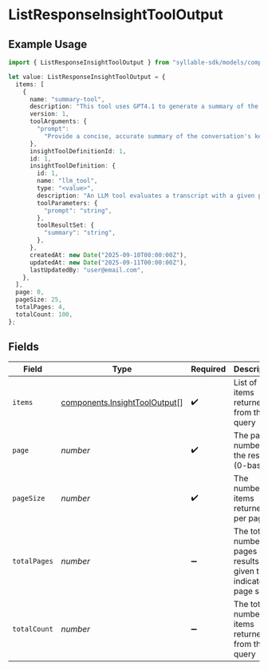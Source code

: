 # ListResponseInsightToolOutput

## Example Usage

```typescript
import { ListResponseInsightToolOutput } from "syllable-sdk/models/components";

let value: ListResponseInsightToolOutput = {
  items: [
    {
      name: "summary-tool",
      description: "This tool uses GPT4.1 to generate a summary of the call",
      version: 1,
      toolArguments: {
        "prompt":
          "Provide a concise, accurate summary of the conversation's key points, focusing on the user's goal and how the agent responded",
      },
      insightToolDefinitionId: 1,
      id: 1,
      insightToolDefinition: {
        id: 1,
        name: "llm_tool",
        type: "<value>",
        description: "An LLM tool evaluates a transcript with a given prompt",
        toolParameters: {
          "prompt": "string",
        },
        toolResultSet: {
          "summary": "string",
        },
      },
      createdAt: new Date("2025-09-10T00:00:00Z"),
      updatedAt: new Date("2025-09-11T00:00:00Z"),
      lastUpdatedBy: "user@email.com",
    },
  ],
  page: 0,
  pageSize: 25,
  totalPages: 4,
  totalCount: 100,
};
```

## Fields

| Field                                                                          | Type                                                                           | Required                                                                       | Description                                                                    | Example                                                                        |
| ------------------------------------------------------------------------------ | ------------------------------------------------------------------------------ | ------------------------------------------------------------------------------ | ------------------------------------------------------------------------------ | ------------------------------------------------------------------------------ |
| `items`                                                                        | [components.InsightToolOutput](../../models/components/insighttooloutput.md)[] | :heavy_check_mark:                                                             | List of items returned from the query                                          |                                                                                |
| `page`                                                                         | *number*                                                                       | :heavy_check_mark:                                                             | The page number of the results (0-based)                                       | 0                                                                              |
| `pageSize`                                                                     | *number*                                                                       | :heavy_check_mark:                                                             | The number of items returned per page                                          | 25                                                                             |
| `totalPages`                                                                   | *number*                                                                       | :heavy_minus_sign:                                                             | The total number of pages of results given the indicated page size             | 4                                                                              |
| `totalCount`                                                                   | *number*                                                                       | :heavy_minus_sign:                                                             | The total number of items returned from the query                              | 100                                                                            |